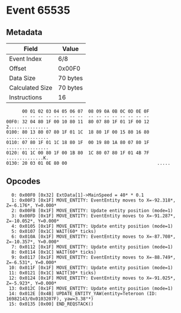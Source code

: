# Event 65535

## Metadata

| Field           | Value    |
|-----------------|----------|
| Event Index     | 6/8      |
| Offset          | 0x00F0   |
| Data Size       | 70 bytes |
| Calculated Size | 70 bytes |
| Instructions    | 16       |

```
      00 01 02 03 04 05 06 07  08 09 0A 0B 0C 0D 0E 0F
      -- -- -- -- -- -- -- --  -- -- -- -- -- -- -- --
00F0: 32 04 80 1F 00 10 80 11  80 07 80 1F 01 1F 00 12  2...............
0100: 80 13 80 07 80 1F 01 1C  18 80 1F 00 15 80 16 80  ................
0110: 07 80 1F 01 1C 18 80 1F  00 19 80 1A 80 07 80 1F  ................
0120: 01 1C 00 80 1F 00 1B 80  1C 80 07 80 1F 01 4B 7F  ..............K.
0130: 20 03 01 0E 80 00                                  .....          
```

## Opcodes

```
  0: 0x00F0 [0x32] ExtData[1]->MainSpeed = 40* * 0.1
  1: 0x00F3 [0x1F] MOVE_ENTITY: EventEntity moves to X=-92.318*, Z=-6.176*, Y=0.000*
  2: 0x00FB [0x1F] MOVE_ENTITY: Update entity position (mode=1)
  3: 0x00FD [0x1F] MOVE_ENTITY: EventEntity moves to X=-91.287*, Z=-10.052*, Y=0.000*
  4: 0x0105 [0x1F] MOVE_ENTITY: Update entity position (mode=1)
  5: 0x0107 [0x1C] WAIT(60* ticks)
  6: 0x010A [0x1F] MOVE_ENTITY: EventEntity moves to X=-87.708*, Z=-10.357*, Y=0.000*
  7: 0x0112 [0x1F] MOVE_ENTITY: Update entity position (mode=1)
  8: 0x0114 [0x1C] WAIT(60* ticks)
  9: 0x0117 [0x1F] MOVE_ENTITY: EventEntity moves to X=-88.749*, Z=-6.531*, Y=0.000*
 10: 0x011F [0x1F] MOVE_ENTITY: Update entity position (mode=1)
 11: 0x0121 [0x1C] WAIT(30* ticks)
 12: 0x0124 [0x1F] MOVE_ENTITY: EventEntity moves to X=-91.025*, Z=-5.923*, Y=0.000*
 13: 0x012C [0x1F] MOVE_ENTITY: Update entity position (mode=1)
 14: 0x012E [0x4B] UPDATE_ENTITY_YAW(entity=Teteroon (ID: 16982143/0x0103207F), yaw=3.38°*)
 15: 0x0135 [0x00] END_REQSTACK()
```
